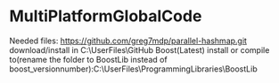 # MultiPlatformGlobalCode
Needed files:
https://github.com/greg7mdp/parallel-hashmap.git
download/install in C:\UserFiles\GitHub
Boost(Latest) install or compile to(rename the folder to BoostLib instead of boost_versionnumber):C:\UserFiles\ProgrammingLibraries\BoostLib